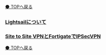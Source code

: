 [⚫️ TOPへ戻る](https://actmotech.xyz/)

### [Lightsailについて](/AWS/Lightsailについて)

### [Site to Site VPNとFortigateでIPSecVPN](/AWS/Site-to-Site-VPNとFortigateでIPSecVPN)

[⚫️ TOPへ戻る](https://actmotech.xyz/)
